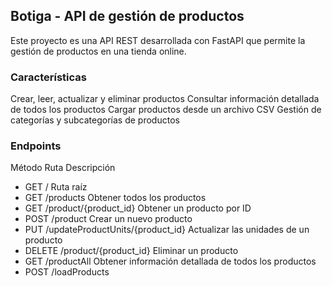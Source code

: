 ## Botiga - API de gestión de productos
Este proyecto es una API REST desarrollada con FastAPI que permite la gestión de productos en una tienda online.

### Características
Crear, leer, actualizar y eliminar productos
Consultar información detallada de todos los productos
Cargar productos desde un archivo CSV
Gestión de categorías y subcategorías de productos

### Endpoints
Método	Ruta	Descripción
- GET	/	Ruta raíz
- GET	/products	Obtener todos los productos
- GET	/product/{product_id}	Obtener un producto por ID
- POST	/product	Crear un nuevo producto
- PUT	/updateProductUnits/{product_id}	Actualizar las unidades de un producto
- DELETE	/product/{product_id}	Eliminar un producto
- GET	/productAll	Obtener información detallada de todos los productos
- POST	/loadProducts
